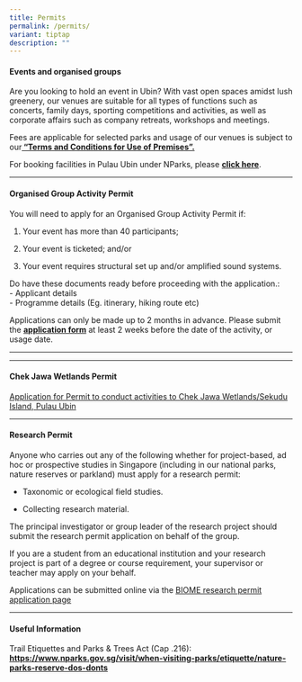 ```yaml
---
title: Permits
permalink: /permits/
variant: tiptap
description: ""
---
```

<h4>Events and organised groups</h4>
<p>Are you looking to hold an event in Ubin? With vast open spaces amidst
lush greenery, our venues are suitable for all types of functions such
as concerts, family days, sporting competitions and activities, as well
as corporate affairs such as company retreats, workshops and meetings.</p>
<p>Fees are applicable for selected parks and usage of our venues is subject
to our<strong><a href="https://www.nparks.gov.sg/-/media/nparks-real-content/gardens-parks-and-nature/park-venue-usage/terms-and-conditions-for-use-of-premises_22,-d-,07,-d-,22.pdf" rel="noopener noreferrer" target="_blank"> “Terms and Conditions for Use of Premises”. </a></strong>
</p>
<p>For booking facilities in Pulau Ubin under NParks, please <strong><a href="https://www2.vbs.nparks.gov.sg/vbs/" rel="noopener noreferrer" target="_blank">click here</a></strong>.&nbsp;&nbsp;</p>
<hr>
<h4>Organised Group Activity Permit</h4>
<p>You will need to apply for an Organised Group Activity Permit if:</p>
<ol data-tight="true" class="tight">
<li>
<p>Your event has more than 40 participants;</p>
</li>
<li>
<p>Your event is ticketed; and/or</p>
</li>
<li>
<p>Your event requires structural set up and/or amplified sound systems.</p>
</li>
</ol>
<p>Do have these documents ready before proceeding with the application.:
<br>- Applicant details&nbsp;
<br>- Programme details (Eg. itinerary, hiking route etc)&nbsp;
<br>
</p>
<p>Applications can only be made up to 2 months in advance. Please submit
the <strong><a href="https://form.gov.sg/#!/6216f8a340a8e30012fe1097" rel="noopener noreferrer" target="_blank">application form</a></strong> at
least 2 weeks before the date of the activity, or usage date.&nbsp;</p>
<hr>
<p></p>
<p></p>
<p></p>
<p></p>
<p></p>
<p></p>
<hr>
<h4>Chek Jawa Wetlands Permit</h4>
<p><a href="/files/CJW_Permit__updated_2023_.pdf" rel="noopener nofollow" target="_blank">Application for Permit to conduct activities to Chek Jawa Wetlands/Sekudu Island, Pulau Ubin</a>
</p>
<hr>
<h4>Research Permit</h4>
<p>Anyone who carries out any of the following whether for project-based,
ad hoc or prospective studies in Singapore (including in our national parks,
nature reserves or parkland) must apply for a research permit:</p>
<ul data-tight="true" class="tight">
<li>
<p>Taxonomic or ecological field studies.</p>
</li>
<li>
<p>Collecting research material.</p>
</li>
</ul>
<p>The principal investigator or group leader of the research project should
submit the research permit application on behalf of the group.</p>
<p>If you are a student from an educational institution and your research
project is part of a degree or course requirement, your supervisor or teacher
may apply on your behalf.</p>
<p>Applications can be submitted online via the <a href="https://safe.menlosecurity.com/https://biome.nparks.gov.sg/Account/Login/?ReturnUrl=%2FResearch%2FPermitApplication%2F" rel="noopener noreferrer" target="_blank"><u>BIOME research permit application page</u></a>
</p>
<hr>
<h4>Useful Information</h4>
<p>Trail Etiquettes and Parks &amp; Trees Act (Cap .216):&nbsp;
<br><strong><a href="https://www.nparks.gov.sg/-/media/ubin/forms/application-for-use-of-premises-on-pulau-ubin-(13-aug-2019)pdf.pdf" rel="noopener noreferrer nofollow" target="_blank">https://www.nparks.gov.sg/visit/when-visiting-parks/etiquette/nature-parks-reserve-dos-donts</a></strong>
</p>
<p></p>
<p></p>